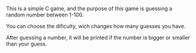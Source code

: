 This is a simple C game, and the purpose of this game is guessing a random number between 1-100.

You can choose the dificulty, wich changes how many guesses you have.

After guessing a number, it will be printed if the number is bigger or smaller than your guess.
